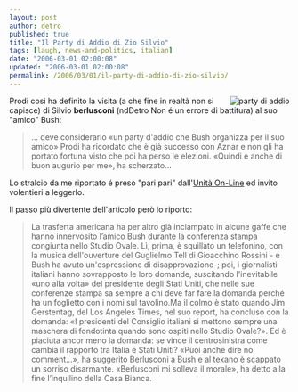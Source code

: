 ```yaml
---
layout: post
author: detro
published: true
title: "Il Party di Addio di Zio Silvio"
tags: [laugh, news-and-politics, italian]
date: "2006-03-01 02:00:08"
updated: "2006-03-01 02:00:08"
permalink: /2006/03/01/il-party-di-addio-di-zio-silvio/
---
```


<img src="http://www.unita.it/images/2006febbraio/0229Ovale.jpg" alt="party di addio" align="right" />
Prodi così ha definito la visita (a che fine in realtà non si capisce) di Silvio <strong>berlusconi</strong> (ndDetro Non é un errore di battitura) al suo "amico" Bush:
<blockquote>... deve considerarlo «un party d'addio che Bush organizza per il suo amico» Prodi ha ricordato che è già successo con Aznar e non gli ha portato fortuna visto che poi ha perso le elezioni. «Quindi è anche di buon augurio per me», ha scherzato... </blockquote>

Lo stralcio da me riportato é preso "pari pari" dall'<a href="http://www.unita.it/index.asp?SEZIONE_COD=HP&TOPIC_TIPO=&TOPIC_ID=47734">Unità On-Line</a> ed invito volentieri a leggerlo.

Il passo più divertente dell'articolo però lo riporto:
<blockquote>La trasferta americana ha per altro già inciampato in alcune gaffe che hanno innervosito l’amico Bush durante la conferenza stampa congiunta nello Studio Ovale. Lì, prima, è squillato un telefonino, con la musica dell'ouverture del Guglielmo Tell di Gioacchino Rossini - e Bush ha avuto un'espressione di disapprovazione-; poi, i giornalisti italiani hanno sovrapposto le loro domande, suscitando l'inevitabile «uno alla volta» del presidente degli Stati Uniti, che nelle sue conferenze stampa sa sempre a chi deve far fare la domanda perché ha un foglietto con i nomi sul tavolino.Ma il colmo è stato quando Jim Gerstentag, del Los Angeles Times, nel suo report, ha concluso con la domanda: «I presidenti del Consiglio italiani si mettono sempre una maschera di fondotinta quando sono ospiti nello Studio Ovale?». Ed è piaciuta ancor meno la domanda: se vince il centrosinistra come cambia il rapporto tra Italia e Stati Uniti? «Puoi anche dire no comment...», ha suggerito Berlusconi a Bush e al texano è scappato un sorriso disarmante. «Berlusconi mi solleva il morale», ha detto alla fine l’inquilino della Casa Bianca.</blockquote>




